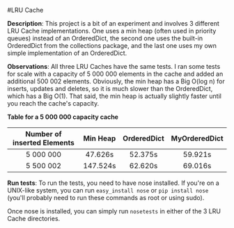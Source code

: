 #LRU Cache

**Description**:
This project is a bit of an experiment and involves 3 different LRU Cache implementations. One uses a min heap (often used in priority queues) instead of an OrderedDict, the second one uses the built-in OrderedDict from the collections package, and the last one uses my own simple implementation of an OrderedDict.

**Observations**:
All three LRU Caches have the same tests. I ran some tests for scale with a capacity of 5 000 000 elements in the cache and added an additional 500 002 elements. Obviously, the min heap has a Big O(log n) for inserts, updates and deletes, so it is much slower than the OrderedDict, which has a Big O(1). That said, the min heap is actually slightly faster until you reach the cache's capacity.

**Table for a 5 000 000 capacity cache**

|  Number of inserted Elements  |  Min Heap    |  OrderedDict  |  MyOrderedDict  |
|:-----------------------------:|:------------:|:-------------:|:---------------:|
| 5 000 000                     |  47.626s     |  52.375s      |  59.921s        |
| 5 500 002                     |  147.524s    |  62.620s      |  69.016s        |

**Run tests**:
To run the tests, you need to have nose installed. If you're on a UNIX-like system, you can run `easy_install nose` or `pip install nose` 
(you'll probably need to run these commands as root or using sudo).

Once nose is installed, you can simply run `nosetests` in either of the 3 LRU Cache directories.


